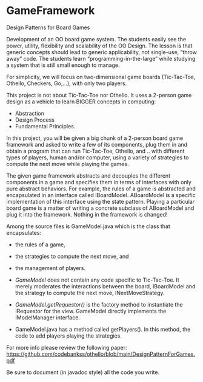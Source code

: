 # GameFramework

Design Patterns for Board Games

Development of an OO board game system. The students easily see the power, utility, flexibility and scalability of the OO Design. The lesson is that generic concepts should lead to generic applicability, not single-use, “throw away” code. The students learn “programming-in-the-large” while studying a system that is still small enough to manage.

For simplicity, we will focus on two-dimensional game boards (Tic-Tac-Toe, Othello, Checkers, Go,...), with only two players.

This project is not about Tic-Tac-Toe nor Othello. It uses a 2-person game design as a vehicle to learn BIGGER concepts in computing:

- Abstraction
- Design Process
- Fundamental Principles.

In this project, you will be given a big chunk of a 2-person board game framework and asked to write a few of its components, plug them in and obtain a program that can run Tic-Tac-Toe, Othello, and .. with different types of players, human and/or computer, using a variety of strategies to compute the next move while playing the games.

The given game framework abstracts and decouples the different components in a game and specifies them in terms of interfaces with only pure abstract behaviors.
For example, the rules of a game is abstracted and encapsulated in an interface called IBoardModel. ABoardModel is a specific implementation of this interface using the state pattern. Playing a particular board game is a matter of writing a concrete subclass of ABoardModel and plug it into the framework. Nothing in the framework is changed!

Among the source files is GameModel.java which is the class that encapsulates:

- the rules of a game,
- the strategies to compute the next move, and
- the management of players.

- *GameModel* does not contain any code specific to Tic-Tac-Toe. It merely moderates the interactions between the board, IBoardModel and the strategy to compute the next move, INextMoveStrategy. 
- *GameModel.getRequestor()* is the factory method to instantiate the IRequestor for the view. GameModel directly implements the IModelManager interface.
- GameModel.java has a method called getPlayers(). In this method, the code to add players playing the strategies.

For more info please review the following paper: https://github.com/codebankss/othello/blob/main/DesignPatternForGames.pdf

Be sure to document (in javadoc style) all the code you write.
